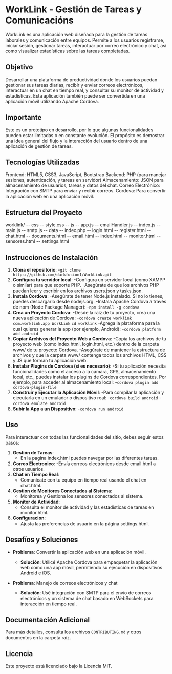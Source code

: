 # WorkLink - Gestión de Tareas y Comunicacións

WorkLink es una aplicación web diseñada para la gestión de tareas laborales y comunicación entre equipos. Permite a los usuarios registrarse, iniciar sesión, gestionar tareas, interactuar por correo electrónico y chat, así como visualizar estadísticas sobre las tareas completadas.

## Objetivo

Desarrollar una plataforma de productividad donde los usuarios puedan gestionar sus tareas diarias, recibir y enviar correos electrónicos, interactuar en un chat en tiempo real, y consultar su monitor de actividad y estadísticas. Esta aplicación también puede ser convertida en una aplicación móvil utilizando Apache Cordova.

## Importante
Este es un prototipo en desarrollo, por lo que algunas funcionalidades pueden estar limitadas o en constante evolución. El propósito es demostrar una idea general del flujo y la interacción del usuario dentro de una aplicación de gestión de tareas.

## Tecnologías Utilizadas

Frontend: HTML5, CSS3, JavaScript, Bootstrap
Backend: PHP (para manejar sesiones, autenticación, y tareas en servidor)
Almacenamiento: JSON para almacenamiento de usuarios, tareas y datos del chat.
Correo Electrónico: Integración con SMTP para enviar y recibir correos.
Cordova: Para convertir la aplicación web en una aplicación móvil.

## Estructura del Proyecto

worklink/
-- css
-- style.css
-- js
-- app.js
-- emailHandler.js
-- index.js
-- main.js
-- smtp.js
-- data
-- index.php
-- login.html
-- register.html
-- chat.html
-- documents.html
-- email.html
-- index.html
-- monitor.html
-- sensores.html
-- settings.html

## Instrucciones de Instalación

1. **Clona el repositorio**:
   -`git clone https://github.com/darkfusion1/WorkLink.git`
2. **Configura tu servidor local**:
   -Configura un servidor local (como XAMPP o similar) para que soporte PHP.
   -Asegúrate de que los archivos PHP puedan leer y escribir en los archivos users.json y tasks.json.
3. **Instala Cordova**: 
   -Asegúrate de tener Node.js instalado. Si no lo tienes, puedes descargarlo desde nodejs.org.
   -Instala Apache Cordova a través de npm (Node Package Manager):
   -`npm install -g cordova`
4. **Crea un Proyecto Cordova**:
   -Desde la raíz de tu proyecto, crea una nueva aplicación de Cordova:
   -`cordova create worklink com.worklink.app WorkLink`
     `cd worklink`
   -Agrega la plataforma para la cual quieres generar la app (por ejemplo, Android):
   -`cordova platform add android`
5. **Copiar Archivos del Proyecto Web a Cordova**:
   -Copia los archivos de tu proyecto web (como index.html, login.html, etc.) dentro de la carpeta www/ de tu proyecto Cordova.
   -Asegúrate de mantener la estructura de archivos y que la carpeta www/ contenga todos los archivos HTML, CSS y JS que forman tu aplicación web.
6. **Instalar Plugins de Cordova (si es necesario)**:
   -Si tu aplicación necesita funcionalidades como el acceso a la cámara, GPS, almacenamiento local, etc., puedes instalar los plugins de Cordova correspondientes. Por ejemplo, para acceder al almacenamiento local:
   -`cordova plugin add cordova-plugin-file`
7. **Construir y Ejecutar la Aplicación Móvil**:
   -Para compilar la aplicación y ejecutarla en un emulador o dispositivo real:
   -`cordova build android`
   -`cordova emulate android`
7. **Subir la App a un Dispositivo**:
   -`cordova run android`

## Uso

Para interactuar con todas las funcionalidades del sitio, debes seguir estos pasos:

1. **Gestión de Tareas**:
   - En la pagina index.html puedes navegar por las diferentes tareas.
2. **Correo Electronico**:
   -Envía correos electrónicos desde email.html a otros usuarios.
3. **Chat en Tiempo Real**:
   - Comunícate con tu equipo en tiempo real usando el chat en chat.html.
4. **Gestion de Monitores Conectados al Sistema**:
   - Monitorea y Gestiona los sensores conectados al sistema.
5. **Monitor de Actividad**:
   - Consulta el monitor de actividad y las estadísticas de tareas en monitor.html.
6. **Configuracion**:
   - Ajusta las preferencias de usuario en la página settings.html.
## Desafíos y Soluciones

- **Problema**: Convertir la aplicación web en una aplicación móvil.
  - **Solución**: Utilicé Apache Cordova para empaquetar la aplicación web como una app móvil, permitiendo su ejecución en dispositivos Android e iOS.

- **Problema**: Manejo de correos electrónicos y chat
  - **Solución**: Usé integración con SMTP para el envío de correos electrónicos y un sistema de chat basado en WebSockets para interacción en tiempo real.

## Documentación Adicional

Para más detalles, consulta los archivos `CONTRIBUTING.md` y otros documentos en la carpeta raíz.

## Licencia

Este proyecto está licenciado bajo la Licencia MIT.
